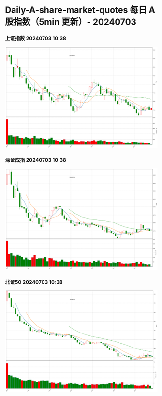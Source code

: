 
# Daily-A-share-market-quotes 每日 A 股指数（5min 更新）- 20240703

### 上证指数 20240703 10:38
![](./fig/2024/7/20240703-sh000001.png)

### 深证成指 20240703 10:38
![](./fig/2024/7/20240703-sz399001.png)

### 北证50 20240703 10:38
![](./fig/2024/7/20240703-bj899050.png)
